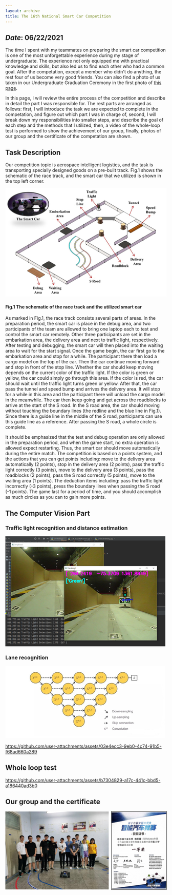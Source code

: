 ```yaml
---
layout: archive
title: The 16th National Smart Car Competition
---
```


## *Date*: 06/22/2021

The time I spent with my teammates on preparing the smart car competition is one of the most unforgettable experience during my stage of undergraduate. The experience not only equipped me with practical knowledge and skills, but also led us to find each other who had a common goal. After the competation, except a member who didn't do anything, the rest four of us become very good friends. You can also find a photo of us taken in our Undergraduate Graduation Ceremony in the first photo of [this page](/news/BA_gra.md).

In this page, I will review the entire process of the competition and describe in detail the part I was responsible for. The rest parts are arranged as follows: first, I will introduce the task we are expected to complete in the competation, and figure out which part I was in charge of, second, I will break down my responsibilities into smaller steps, and describe the goal of each step and the methods that I utilized, then, a video of the whole-loop test is performed to show the achievement of our group, finally, photos of our group and the certificate of the competation are shown.

## Task Description

Our competition topic is aerospace intelligent logistics, and the task is transporting specially designed goods on a pre-built track. Fig.1 shows the schematic of the race track, and the smart car that we utilized is shown in the top left corner. 

<img src="/news/smart_car_imgs/road.png">

#### Fig.1 The schematic of the race track and the utilized smart car

As marked in Fig.1, the race track consists several parts of areas. In the preparation period, the smart car is place in the debug area, and two participants of the team are allowed to bring one laptop each to test and control the smart car remotely. Other three participants are set in the embarkation area, the delivery area and next to traffic light, respectively. After testing and debugging, the smart car will then placed into the waiting area to wait for the start signal. Once the game begin, the car first go to the embarkation area and stop for a while. The participant there then load a cargo model on the top of the car. Then the car continue moving forward and stop in front of the stop line. Whether the car should keep moving depends on the current color of the traffic light. If the color is green or yellow, the car could simply go through this area. If the color is red, the car should wait until the traffic light turns green or yellow. After that, the car pass the tunnel and speed bump and arrives the delivery area. It will stop for a while in this area and the participant there will unload the cargo model in the meanwhile. The car then keep going and get across the roadblocks to arrive at the start of the S road. In the S road area, the car should moving without touching the boundary lines (the redline and the blue line in Fig.1). Since there is a guide line in the middle of the S road, participants can use this guide line as a reference. After passing the S road, a whole circle is complete. 

It should be emphasized that the test and debug operation are only allowed in the preparation period, and when the game start, no extra operation is allowed expect restarting. Thus, the smart car should move automatically during the entire match. The competition is based on a points system, and the actions that you can get points including: move to the delivery area automatically (2 points), stop in the delivery area (2 points), pass the traffic light correctly (3 points), move to the delivery area (3 points), pass the roadblocks (2 points), pass the S road correctly (5 points), move to the waiting area (1 points). The deduction items including: pass the traffic light incorrectly (-3 points), press the boundary lines when passing the S road (-1 points). The game last for a period of time, and you should accomplish as much circles as you can to gain more points.





## The Computer Vision Part


### Traffic light recognition and distance estimation


<img src="/news/smart_car_imgs/traffic_light.png" width="500"/>


### Lane recognition


<img src="/news/smart_car_imgs/Unet.png" width="500"/>


https://github.com/user-attachments/assets/03e4ecc3-9eb0-4c74-91b5-f68ad660a289

## Whole loop test


https://github.com/user-attachments/assets/b7304829-a17c-441c-bbd5-a186440ad3b0


## Our group and the certificate



<img src="/news/smart_car_imgs/smart_car.png">



